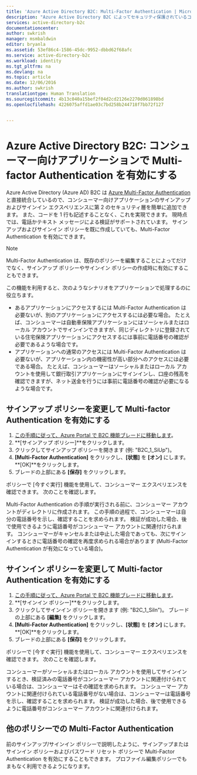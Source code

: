 ```yaml
---
title: 'Azure Active Directory B2C: Multi-Factor Authentication | Microsoft Docs'
description: "Azure Active Directory B2C によってセキュリティ保護されているコンシューマー向けアプリケーションで Multi-factor Authentication を有効にする方法"
services: active-directory-b2c
documentationcenter: 
author: swkrish
manager: msmbaldwin
editor: bryanla
ms.assetid: 53ef86c4-1586-45dc-9952-dbbd62f68afc
ms.service: active-directory-b2c
ms.workload: identity
ms.tgt_pltfrm: na
ms.devlang: na
ms.topic: article
ms.date: 12/06/2016
ms.author: swkrish
translationtype: Human Translation
ms.sourcegitcommit: 4b13c040a15bef2f04d2cd2126e2270d061898bd
ms.openlocfilehash: 4226075affd1ae03c7bd258b244718f7bb72f127


---
```

# <a name="azure-active-directory-b2c-enable-multi-factor-authentication-in-your-consumer-facing-applications"></a>Azure Active Directory B2C: コンシューマー向けアプリケーションで Multi-factor Authentication を有効にする
Azure Active Directory (Azure AD) B2C は [Azure Multi-Factor Authentication](../multi-factor-authentication/multi-factor-authentication.md) と直接統合しているので、コンシューマー向けアプリケーションのサインアップおよびサインイン エクスペリエンスに第 2 のセキュリティ層を簡単に追加できます。 また、コードを 1 行も記述することなく、これを実現できます。 現時点では、電話かテキスト メッセージによる検証がサポートされています。 サインアップおよびサインイン ポリシーを既に作成していても、Multi-Factor Authentication を有効にできます。

> [!NOTE]
> Multi-Factor Authentication は、既存のポリシーを編集することによってだけでなく、サインアップ ポリシーやサインイン ポリシーの作成時に有効にすることもできます。
> 
> 

この機能を利用すると、次のようなシナリオをアプリケーションで処理するのに役立ちます。

* あるアプリケーションにアクセスするには Multi-Factor Authentication は必要ないが、別のアプリケーションにアクセスするには必要な場合。 たとえば、コンシューマーは自動車保険アプリケーションにはソーシャルまたはローカル アカウントでサインインできますが、同じディレクトリに登録されている住宅保険アプリケーションにアクセスするには事前に電話番号の確認が必要であるような場合です。
* アプリケーションへの通常のアクセスには Multi-Factor Authentication は必要ないが、アプリケーション内の機密性が高い部分へのアクセスには必要である場合。 たとえば、コンシューマーはソーシャルまたはローカル アカウントを使用して銀行取引アプリケーションにサインインし、口座の残高を確認できますが、ネット送金を行うには事前に電話番号の確認が必要になるような場合です。

## <a name="modify-your-sign-up-policy-to-enable-multi-factor-authentication"></a>サインアップ ポリシーを変更して Multi-factor Authentication を有効にする
1. [この手順に従って、Azure Portal で B2C 機能ブレードに移動します](active-directory-b2c-app-registration.md#navigate-to-the-b2c-features-blade)。
2. **[サインアップ ポリシー]**をクリックします。
3. クリックしてサインアップ ポリシーを開きます (例: "B2C_1_SiUp")。
4. **[Multi-Factor Authentication]** をクリックし、**[状態]** を **[オン]** にします。 **[OK]**をクリックします。
5. ブレードの上部にある **[保存]** をクリックします。

ポリシーで [今すぐ実行] 機能を使用して、コンシューマー エクスペリエンスを確認できます。 次のことを確認します。

Multi-Factor Authentication の手順が実行される前に、コンシューマー アカウントがディレクトリに作成されます。 この手順の過程で、コンシューマーは自分の電話番号を示し、確認することを求められます。 検証が成功した場合、後で使用できるように電話番号がコンシューマー アカウントに関連付けられます。 コンシューマーがキャンセルまたは中止した場合であっても、次にサインインするときに電話番号の確認を再度求められる場合があります (Multi-Factor Authentication が有効になっている場合)。

## <a name="modify-your-sign-in-policy-to-enable-multi-factor-authentication"></a>サインイン ポリシーを変更して Multi-factor Authentication を有効にする
1. [この手順に従って、Azure Portal で B2C 機能ブレードに移動します](active-directory-b2c-app-registration.md#navigate-to-the-b2c-features-blade)。
2. **[サインイン ポリシー]**をクリックします。
3. クリックしてサインイン ポリシーを開きます (例: "B2C_1_SiIn")。 ブレードの上部にある **[編集]** をクリックします。
4. **[Multi-Factor Authentication]** をクリックし、**[状態]** を **[オン]** にします。 **[OK]**をクリックします。
5. ブレードの上部にある **[保存]** をクリックします。

ポリシーで [今すぐ実行] 機能を使用して、コンシューマー エクスペリエンスを確認できます。 次のことを確認します。

コンシューマーがソーシャルまたはローカル アカウントを使用してサインインするとき、検証済みの電話番号がコンシューマー アカウントに関連付けられている場合は、コンシューマーはその確認を求められます。 コンシューマー アカウントに関連付けられている電話番号がない場合は、コンシューマーは電話番号を示し、確認することを求められます。 検証が成功した場合、後で使用できるように電話番号がコンシューマー アカウントに関連付けられます。

## <a name="multi-factor-authentication-on-other-policies"></a>他のポリシーでの Multi-Factor Authentication
前のサインアップ/サインイン ポリシーで説明したように、サインアップまたはサインイン ポリシーおよびパスワード リセット ポリシーで Multi-Factor Authentication を有効にすることもできます。 プロファイル編集ポリシーでもまもなく利用できるようになります。




<!--HONumber=Dec16_HO5-->


